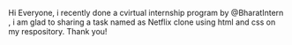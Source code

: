 Hi Everyone,
i recently done a cvirtual internship program by @BharatIntern ,
i am glad to sharing a task named as Netflix clone using html and css on my respository.
Thank you!
